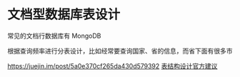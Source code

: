 # 文档型数据库表设计

常见的文档行数据库有 MongoDB

根据查询频率进行分表设计，比如经常要查询国家、省的信息，而省下面有很多市

https://juejin.im/post/5a0e370cf265da430d579392
[表结构设计官方建议](https://docs.mongodb.com/manual/core/data-model-design/)
